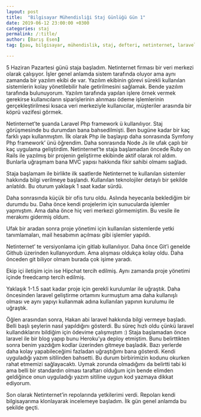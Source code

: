 ```yaml
---
layout: post
title:  "Bilgisayar Mühendisliği Staj Günlüğü Gün 1"
date: 2019-06-12 23:00:00 +0300
categories: staj
permalink: /:title/
author: [Barış Esen]
tag: [pau, bilgisayar, mühendislik, staj, defteri, netinternet, laravel, pamukkale]

---
```

5 Haziran Pazartesi günü staja başladım.
Netinternet firması bir veri merkezi olarak çalışıyor. İşler genel anlamda sistem tarafında oluyor ama aynı zamanda bir yazılım ekibi de var. Yazılım ekibinin görevi sürekli kullanılan sistemlerin kolay yönetilebilir hale getirilmesini sağlamak. Bende yazılım tarafında bulunuyorum. Yazılım tarafında yapılan işlere örnek vermek gerekirse kullanıcıların siparişlerinin alınması ödeme işlemlerinin gerçekleştirilmesi kısaca veri merkeziyle kullanıcılar, müşteriler arasında bir köprü vazifesi görmek.

Netinternet’te şuanda Laravel Php framework ü kullanılıyor. Staj görüşmesinde bu durumdan bana bahsedilmişti. Ben bugüne kadar bir kaç farklı yapı kullanmıştım. İlk olarak Php ile başlayıp daha sonrasında Symfony Php framework’ ünü öğrendim. Daha sonrasında Node Js ile ufak çaplı bir kaç uygulama geliştirdim. Netinternet’te staja başlamadan öncede Ruby on Rails ile yazılmış bir projenin geliştirme ekibinde aktif olarak rol aldım. Bunlarla uğraşmam bana MVC yapısı hakkında fikir sahibi olmamı sağladı.

Staja başlamam ile birlikte ilk saatlerde Netinternet te kullanılan sistemler hakkında bilgi verilmeye başlandı. Kullanılan teknolojiler detaylı bir şekilde anlatıldı. Bu oturum yaklaşık 1 saat kadar sürdü.

Daha sonrasında küçük bir ofis turu oldu. Aslında heyecanla beklediğim bir durumdu bu. Daha önce kendi projelerim için sunucularda işlemler yapmıştım. Ama daha önce hiç veri merkezi görmemiştim. Bu vesile ile merakımı gidermiş oldum.

Ufak bir aradan sonra proje yönetimi için kullanılan sistemlerde yetki tanımlamaları, mail hesabımın açılması gibi işlemler yapıldı.

Netinternet’ te versiyonlama için gitlab kullanılıyor. Daha önce Git’i genelde Github üzerinden kullanıyordum. Ama alışması oldukça kolay oldu. Daha önceden git biliyor olmam burada çok işime yaradı.

Ekip içi iletişim için ise Hipchat tercih edilmiş. Aynı zamanda proje yönetimi içinde freedcamp tercih edilmiş.

Yaklaşık 1-1.5 saat kadar proje için gerekli kurulumlar ile uğraştık. Daha öncesinden laravel geliştirme ortamını kurmuştum ama daha kullanışlı olması ve aynı yapıyı kullanmak adına kullanılan yapının kurulumu ile uğraştık.

Öğlen arasından sonra, Hakan abi laravel hakkında bilgi vermeye başladı. Belli başlı şeylerin nasıl yapıldığını gösterdi. Bu süreç hızlı oldu çünkü laravel kullandıklarını bildiğim için ödevime çalışmıştım :) Staja başlamadan önce laravel ile bir blog yapıp bunu Heroku’ya deploy etmiştim. Bunu belirttikten sonra benim yazdığım kodlar üzerinden gitmeye başladık. Bazı yerlerde daha kolay yapabileceğimi fazladan uğraştığımı bana gösterdi. Kendi uyguladığı yazım sitilinden bahsetti. Bu durum birbirimizin kodunu okurken rahat etmemizi sağlayacaktı. Uymak zorunda olmadığımı da belirtti tabi ki ama belli bir standardın olması taraftarı olduğum için bende elimden geldiğince onun uyguladığı yazım sitiline uygun kod yazmaya dikkat ediyorum.

Son olarak Netinternet’in repolarında yetkilerimi verdi. Repoları kendi bilgisayarıma klonlayarak incelemeye başladım. İlk gün genel anlamda bu şekilde geçti.

